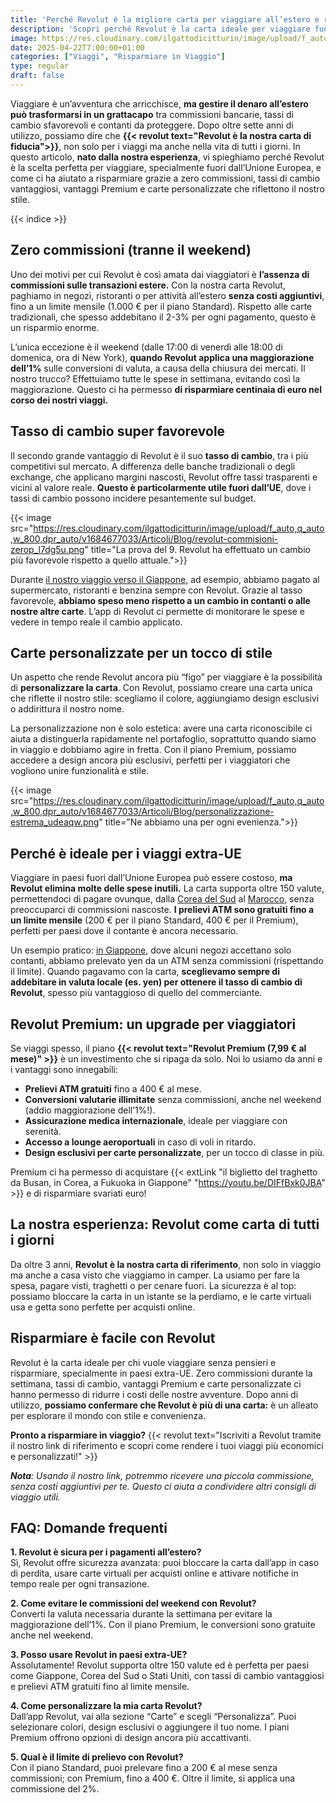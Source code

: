 ```yaml
---
title: 'Perché Revolut è la migliore carta per viaggiare all’estero e risparmiare in viaggio'
description: 'Scopri perché Revolut è la carta ideale per viaggiare fuori dall’UE: zero commissioni (tranne il weekend), tasso di cambio interbancario e vantaggi Premium. Risparmia con la nostra esperienza!'
image: https://res.cloudinary.com/ilgattodicitturin/image/upload/f_auto,q_auto,w_800,dpr_auto/v1709916475//Articoli/Blog/revolut-la-carte-per-chi-viaggia_urz27d.png
date: 2025-04-22T7:00:00+01:00
categories: ["Viaggi", "Risparmiare in Viaggio"]
type: regular  
draft: false
---
```


Viaggiare è un’avventura che arricchisce, **ma gestire il denaro all’estero può trasformarsi in un grattacapo** tra commissioni bancarie, tassi di cambio sfavorevoli e contanti da proteggere. Dopo oltre sette anni di utilizzo, possiamo dire che **{{< revolut text="Revolut è la nostra carta di fiducia">}}**, non solo per i viaggi ma anche nella vita di tutti i giorni. In questo articolo, **nato dalla nostra esperienza**, vi spieghiamo perché Revolut è la scelta perfetta per viaggiare, specialmente fuori dall’Unione Europea, e come ci ha aiutato a risparmiare grazie a zero commissioni, tassi di cambio vantaggiosi, vantaggi Premium e carte personalizzate che riflettono il nostro stile.

{{< indice >}}

## Zero commissioni (tranne il weekend)
Uno dei motivi per cui Revolut è così amata dai viaggiatori è **l’assenza di commissioni sulle transazioni estere.** Con la nostra carta Revolut, paghiamo in negozi, ristoranti o per attività all’estero **senza costi aggiuntivi**, fino a un limite mensile (1.000 € per il piano Standard). Rispetto alle carte tradizionali, che spesso addebitano il 2-3% per ogni pagamento, questo è un risparmio enorme.

L’unica eccezione è il weekend (dalle 17:00 di venerdì alle 18:00 di domenica, ora di New York), **quando Revolut applica una maggiorazione dell’1%** sulle conversioni di valuta, a causa della chiusura dei mercati. Il nostro trucco? Effettuiamo tutte le spese in settimana, evitando così la maggiorazione. Questo ci ha permesso **di risparmiare centinaia di euro nel corso dei nostri viaggi.**

## Tasso di cambio super favorevole
Il secondo grande vantaggio di Revolut è il suo **tasso di cambio**, tra i più competitivi sul mercato. A differenza delle banche tradizionali o degli exchange, che applicano margini nascosti, Revolut offre tassi trasparenti e vicini al valore reale. **Questo è particolarmente utile fuori dall’UE**, dove i tassi di cambio possono incidere pesantemente sul budget.

{{< image src="https://res.cloudinary.com/ilgattodicitturin/image/upload/f_auto,q_auto,w_800,dpr_auto/v1684677033/Articoli/Blog/revolut-commisioni-zerop_l7dg5u.png" title="La prova del 9. Revolut ha effettuato un cambio più favorevole rispetto a quello attuale.">}}

Durante [il nostro viaggio verso il Giappone](/blog/dall-italia-al-giappone-in-van), ad esempio, abbiamo pagato al supermercato, ristoranti e benzina sempre con Revolut. Grazie al tasso favorevole, **abbiamo speso meno rispetto a un cambio in contanti o alle nostre altre carte**. L’app di Revolut ci permette di monitorare le spese e vedere in tempo reale il cambio applicato.

## Carte personalizzate per un tocco di stile
Un aspetto che rende Revolut ancora più “figo” per viaggiare è la possibilità di **personalizzare la carta**. Con Revolut, possiamo creare una carta unica che riflette il nostro stile: scegliamo il colore, aggiungiamo design esclusivi o addirittura il nostro nome.

La personalizzazione non è solo estetica: avere una carta riconoscibile ci aiuta a distinguerla rapidamente nel portafoglio, soprattutto quando siamo in viaggio e dobbiamo agire in fretta. Con il piano Premium, possiamo accedere a design ancora più esclusivi, perfetti per i viaggiatori che vogliono unire funzionalità e stile.

{{< image src="https://res.cloudinary.com/ilgattodicitturin/image/upload/f_auto,q_auto,w_800,dpr_auto/v1684677033/Articoli/Blog/personalizzazione-estrema_udeaqw.png" title="Ne abbiamo una per ogni evenienza.">}}

## Perché è ideale per i viaggi extra-UE

Viaggiare in paesi fuori dall’Unione Europea può essere costoso, **ma Revolut elimina molte delle spese inutili.** La carta supporta oltre 150 valute, permettendoci di pagare ovunque, dalla [Corea del Sud](/blog/seoul-cosa-vedere-4-giorni-itinerario-completo) al [Marocco](/blog/marocco-in-camper-dalla-costa-al-deserto-a-marrakech), senza preoccuparci di commissioni nascoste. **I prelievi ATM sono gratuiti fino a un limite mensile** (200 € per il piano Standard, 400 € per il Premium), perfetti per paesi dove il contante è ancora necessario.

Un esempio pratico:  [in Giappone](/blog/viaggio-giappone-informazioni-e-itinerari), dove alcuni negozi accettano solo contanti, abbiamo prelevato yen da un ATM senza commissioni (rispettando il limite). Quando pagavamo con la carta, **sceglievamo sempre di addebitare in valuta locale (es. yen) per ottenere il tasso di cambio di Revolut**, spesso più vantaggioso di quello del commerciante.

## Revolut Premium: un upgrade per viaggiatori

Se viaggi spesso, il piano **{{< revolut text="Revolut Premium (7,99 € al mese)" >}}** è un investimento che si ripaga da solo. Noi lo usiamo da anni e i vantaggi sono innegabili:

- **Prelievi ATM gratuiti** fino a 400 € al mese.
- **Conversioni valutarie illimitate** senza commissioni, anche nel weekend (addio maggiorazione dell’1%!).
- **Assicurazione medica internazionale**, ideale per viaggiare con serenità.
- **Accesso a lounge aeroportuali** in caso di voli in ritardo.
- **Design esclusivi per carte personalizzate**, per un tocco di classe in più.

Premium ci ha permesso di acquistare {{< extLink "il biglietto del traghetto da Busan, in Corea, a Fukuoka in Giappone" "https://youtu.be/DIFfBxk0JBA" >}} e di risparmiare svariati euro!

## La nostra esperienza: Revolut come carta di tutti i giorni

Da oltre 3 anni, **Revolut è la nostra carta di riferimento**, non solo in viaggio ma anche a casa visto che viaggiamo in camper. La usiamo per fare la spesa, pagare visti, traghetti o per cenare fuori. La sicurezza è al top: possiamo bloccare la carta in un istante se la perdiamo, e le carte virtuali usa e getta sono perfette per acquisti online.

## Risparmiare è facile con Revolut

Revolut è la carta ideale per chi vuole viaggiare senza pensieri e risparmiare, specialmente in paesi extra-UE. Zero commissioni durante la settimana, tassi di cambio, vantaggi Premium e carte personalizzate ci hanno permesso di ridurre i costi delle nostre avventure. Dopo anni di utilizzo, **possiamo confermare che Revolut è più di una carta:** è un alleato per esplorare il mondo con stile e convenienza.

**Pronto a risparmiare in viaggio?** {{< revolut text="Iscriviti a Revolut tramite il nostro link di riferimento e scopri come rendere i tuoi viaggi più economici e personalizzati!" >}} 

_**Nota**: Usando il nostro link, potremmo ricevere una piccola commissione, senza costi aggiuntivi per te. Questo ci aiuta a condividere altri consigli di viaggio utili._

## FAQ: Domande frequenti

**1. Revolut è sicura per i pagamenti all’estero?**\
Sì, Revolut offre sicurezza avanzata: puoi bloccare la carta dall’app in caso di perdita, usare carte virtuali per acquisti online e attivare notifiche in tempo reale per ogni transazione.

**2. Come evitare le commissioni del weekend con Revolut?**\
Converti la valuta necessaria durante la settimana per evitare la maggiorazione dell’1%. Con il piano Premium, le conversioni sono gratuite anche nel weekend.

**3. Posso usare Revolut in paesi extra-UE?**\
Assolutamente! Revolut supporta oltre 150 valute ed è perfetta per paesi come Giappone, Corea del Sud o Stati Uniti, con tassi di cambio vantaggiosi e prelievi ATM gratuiti fino al limite mensile.

**4. Come personalizzare la mia carta Revolut?**\
Dall’app Revolut, vai alla sezione “Carte” e scegli “Personalizza”. Puoi selezionare colori, design esclusivi o aggiungere il tuo nome. I piani Premium offrono opzioni di design ancora più accattivanti.

**5. Qual è il limite di prelievo con Revolut?**\
Con il piano Standard, puoi prelevare fino a 200 € al mese senza commissioni; con Premium, fino a 400 €. Oltre il limite, si applica una commissione del 2%.